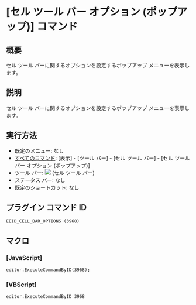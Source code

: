 # \[セル ツール バー オプション (ポップアップ)\] コマンド

## 概要

セル ツール バーに関するオプションを設定するポップアップ メニューを表示します。

## 説明

セル ツール バーに関するオプションを設定するポップアップ メニューを表示します。

## 実行方法

- 既定のメニュー: なし
- [すべてのコマンド](../../glossary/allcommands): \[表示\] \- \[ツール バー\] \- \[セル ツール バー\] \- \[セル ツール バー オプション (ポップアップ)\]
- ツール バー: ![](../../images/commonsettings..png) (セル ツール バー)
- ステータス バー: なし
- 既定のショートカット: なし

## プラグイン コマンド ID

```
EEID_CELL_BAR_OPTIONS (3968)
```

## マクロ

### \[JavaScript\]

```
editor.ExecuteCommandByID(3968);
```

### \[VBScript\]

```
editor.ExecuteCommandByID 3968
```
